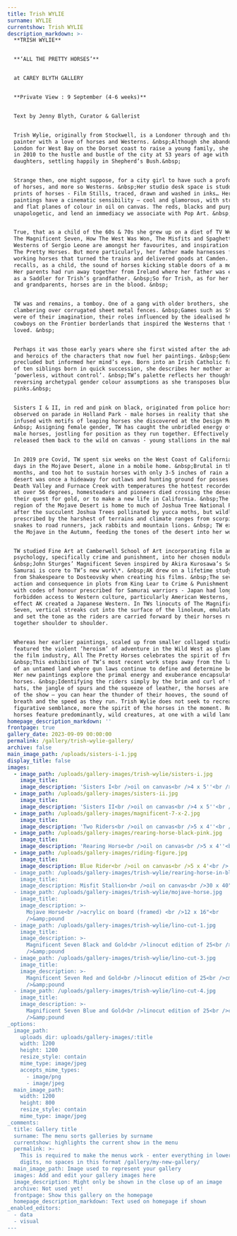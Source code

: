 ```yaml
---
title: Trish WYLIE
surname: WYLIE
currentshow: Trish WYLIE
description_markdown: >-
  **TRISH WYLIE**


  **‘ALL THE PRETTY HORSES’**


  at CAREY BLYTH GALLERY


  **Private View : 9 September (4-6 weeks)**


  Text by Jenny Blyth, Curator & Gallerist


  Trish Wylie, originally from Stockwell, is a Londoner through and through, a
  painter with a love of horses and Westerns. &nbsp;Although she abandoned
  London for West Bay on the Dorset coast to raise a young family, she returned
  in 2010 to the hustle and bustle of the city at 53 years of age with two
  daughters, settling happily in Shepherd’s Bush.&nbsp;


  Strange then, one might suppose, for a city girl to have such a profound love
  of horses, and more so Westerns. &nbsp;Her studio desk space is studded with
  prints of horses - Film Stills, traced, drawn and washed in inks… Her
  paintings have a cinematic sensibility – cool and glamorous, with strong lines
  and flat planes of colour in oil on canvas. The reds, blacks and purples are
  unapologetic, and lend an immediacy we associate with Pop Art. &nbsp;


  True, that as a child of the 60s & 70s she grew up on a diet of TV Westerns.
  The Magnificent Seven, How The West Was Won, The Misfits and Spaghetti
  Westerns of Sergio Leone are amongst her favourites, and inspiration for All
  The Pretty Horses. But more particularly, her father made harnesses for the
  working horses that turned the trains and delivered goods at Camden. &nbsp;She
  recalls, as a child, the sound of horses kicking stable doors of a morning.
  Her parents had run away together from Ireland where her father was employed
  as a Saddler for Trish’s grandfather. &nbsp;So for Trish, as for her parents
  and grandparents, horses are in the blood. &nbsp;


  TW was and remains, a tomboy. One of a gang with older brothers, she recalls
  clambering over corrugated sheet metal fences. &nbsp;Games such as Stallions
  were of their imagination, their roles influenced by the idealised heroics of
  cowboys on the Frontier borderlands that inspired the Westerns that they
  loved. &nbsp;


  Perhaps it was those early years where she first wisted after the adventure
  and heroics of the characters that now fuel her paintings. &nbsp;Gender
  precluded but informed her mind’s eye. Born into an Irish Catholic family, one
  of ten siblings born in quick succession, she describes her mother as
  ‘powerless, without control’. &nbsp;TW’s palette reflects her thoughts,
  reversing archetypal gender colour assumptions as she transposes blues with
  pinks.&nbsp;


  Sisters I & II, in red and pink on black, originated from police horses she
  observed on parade in Holland Park - male horses in reality that she has
  infused with motifs of leaping horses she discovered at the Design Museum.
  &nbsp; Assigning female gender, TW has caught the unbridled energy of young
  male horses, jostling for position as they run together. Effectively she has
  released them back to the wild on canvas - young stallions in the making.


  In 2019 pre Covid, TW spent six weeks on the West Coast of California, and ten
  days in the Mojave Desert, alone in a mobile home. &nbsp;Brutal in the summer
  months, and too hot to sustain horses with only 3-5 inches of rain a year, the
  desert was once a hideaway for outlaws and hunting ground for posses. Home to
  Death Valley and Furnace Creek with temperatures the hottest recorded on earth
  at over 56 degrees, homesteaders and pioneers died crossing the desert in
  their quest for gold, or to make a new life in California. &nbsp;The southern
  region of the Mojave Desert is home to much of Joshua Tree National Park named
  after the succulent Joshua Trees pollinated by yucca moths, but wildlife
  prescribed by the harshest of terrains and climate ranges from scorpions and
  snakes to road runners, jack rabbits and mountain lions. &nbsp; TW explored
  the Mojave in the Autumn, feeding the tones of the desert into her work.


  TW studied Fine Art at Camberwell School of Art incorporating film and
  psychology, specifically crime and punishment, into her chosen modules.
  &nbsp;John Sturges’ Magnificent Seven inspired by Akira Kurosawa’s Seven
  Samurai is core to TW’s new work\*. &nbsp;AK drew on a lifetime study of drama
  from Shakespeare to Dosteovsky when creating his films. &nbsp;The severity of
  action and consequence in plots from King Lear to Crime & Punishment resonated
  with codes of honour prescribed for Samurai warriors - Japan had long been
  forbidden access to Western culture, particularly American Westerns, so in
  effect AK created a Japanese Western. In TWs linocuts of The Magnificent
  Seven, vertical streaks cut into the surface of the linoleum, emulate the rain
  and set the tone as the riders are carried forward by their horses running
  together shoulder to shoulder.


  Whereas her earlier paintings, scaled up from smaller collaged studies,
  featured the violent ‘heroism’ of adventure in the Wild West as glamorised by
  the film industry, All The Pretty Horses celebrates the spirit of freedom.
  &nbsp;This exhibition of TW’s most recent work steps away from the lawlessness
  of an untamed land where gun laws continue to define and determine behaviour.
  Her new paintings explore the primal energy and exuberance encapsulated by the
  horses. &nbsp;Identifying the riders simply by the brim and curl of their
  hats, the jangle of spurs and the squeeze of leather, the horses are the stars
  of the show – you can hear the thunder of their hooves, the sound of their
  breath and the speed as they run. Trish Wylie does not seek to recreate
  figurative semblance, more the spirit of the horses in the moment. Rearing
  horses feature predominantly, wild creatures, at one with a wild land.
homepage_description_markdown: ''
frontpage: true
gallery_date: 2023-09-09 00:00:00
permalink: /gallery/trish-wylie-gallery/
archive: false
main_image_path: /uploads/sisters-i-1.jpg
display_title: false
images:
  - image_path: /uploads/gallery-images/trish-wylie/sisters-i.jpg
    image_title:
    image_description: 'Sisters I<br />oil on canvas<br />4 x 5''<br />&amp;pound '
  - image_path: /uploads/gallery-images/sisters-ii.jpg
    image_title:
    image_description: 'Sisters II<br />oil on canvas<br />4 x 5''<br />&amp;pound '
  - image_path: /uploads/gallery-images/magnificent-7-x-2.jpg
    image_title:
    image_description: 'Two Riders<br />oil on canvas<br />5 x 4''<br />&amp;pound '
  - image_path: /uploads/gallery-images/rearing-horse-black-pink.jpg
    image_title:
    image_description: 'Rearing Horse<br />oil on canvas<br />5 x 4''<br />&amp;pound '
  - image_path: /uploads/gallery-images/riding-figure.jpg
    image_title:
    image_description: Blue Rider<br />oil on canvas<br />5 x 4'<br />
  - image_path: /uploads/gallery-images/trish-wylie/rearing-horse-in-black-and-pink.jpg
    image_title:
    image_description: Misfit Stallion<br />oil on canvas<br />30 x 40"<br />
  - image_path: /uploads/gallery-images/trish-wylie/mojave-horse.jpg
    image_title:
    image_description: >-
      Mojave Horse<br />acrylic on board (framed) <br />12 x 16"<br
      />&amp;pound 
  - image_path: /uploads/gallery-images/trish-wylie/lino-cut-1.jpg
    image_title:
    image_description: >-
      Magnificent Seven Black and Gold<br />linocut edition of 25<br />cm<br
      />&amp;pound 
  - image_path: /uploads/gallery-images/trish-wylie/lino-cut-3.jpg
    image_title:
    image_description: >-
      Magnificent Seven Red and Gold<br />linocut edition of 25<br />cm<br
      />&amp;pound 
  - image_path: /uploads/gallery-images/trish-wylie/lino-cut-4.jpg
    image_title:
    image_description: >-
      Magnificent Seven Blue and Gold<br />linocut edition of 25<br />cm<br
      />&amp;pound 
_options:
  image_path:
    uploads_dir: uploads/gallery-images/:title
    width: 1200
    height: 1200
    resize_style: contain
    mime_type: image/jpeg
    accepts_mime_types:
      - image/png
      - image/jpeg
  main_image_path:
    width: 1200
    height: 800
    resize_style: contain
    mime_type: image/jpeg
_comments:
  title: Gallery title
  surname: The menu sorts galleries by surname
  currentshow: highlights the current show in the menu
  permalink: >-
    This is required to make the menus work - enter everything in lower case, no
    digits, no spaces in this format /gallery/my-new-gallery/
  main_image_path: Image used to represent your gallery
  images: Add and edit your gallery images here
  image_description: Might only be shown in the close up of an image
  archive: Not used yet!
  frontpage: Show this gallery on the homepage
  homepage_description_markdown: Text used on homepage if shown
_enabled_editors:
  - data
  - visual
---
```

